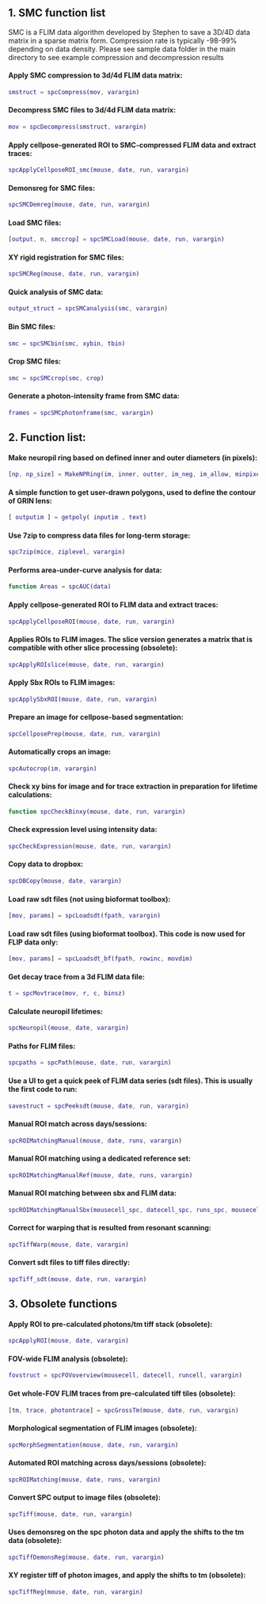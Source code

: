 ## 1. SMC function list
SMC is a FLIM data algorithm developed by Stephen to save a 3D/4D data matrix in a sparse matrix form. Compression rate is typically -98-99% depending on data density. Please see sample data folder in the main directory to see example compression and decompression results

#### Apply SMC compression to 3d/4d FLIM data matrix:
```Matlab
smstruct = spcCompress(mov, varargin)
```

#### Decompress SMC files to 3d/4d FLIM data matrix:
```Matlab
mov = spcDecompress(smstruct, varargin)
```

#### Apply cellpose-generated ROI to SMC-compressed FLIM data and extract traces:
```Matlab
spcApplyCellposeROI_smc(mouse, date, run, varargin)
```

#### Demonsreg for SMC files:
```Matlab
spcSMCDemreg(mouse, date, run, varargin)
```

#### Load SMC files:
```Matlab
[output, n, smccrop] = spcSMCLoad(mouse, date, run, varargin)
```

#### XY rigid registration for SMC files:
```Matlab
spcSMCReg(mouse, date, run, varargin)
```

#### Quick analysis of SMC data:
```Matlab
output_struct = spcSMCanalysis(smc, varargin)
```

#### Bin SMC files:
```Matlab
smc = spcSMCbin(smc, xybin, tbin)
```

#### Crop SMC files:
```Matlab
smc = spcSMCcrop(smc, crop)
```

#### Generate a photon-intensity frame from SMC data:
```Matlab
frames = spcSMCphotonframe(smc, varargin)
```

## 2. Function list:

#### Make neuropil ring based on defined inner and outer diameters (in pixels):
```Matlab
[np, np_size] = MakeNPRing(im, inner, outter, im_neg, im_allow, minpixels)
```

#### A simple function to get user-drawn polygons, used to define the contour of GRIN lens:
```Matlab
[ outputim ] = getpoly( inputim , text)
```

#### Use 7zip to compress data files for long-term storage:
```Matlab
spc7zip(mice, ziplevel, varargin)
```

#### Performs area-under-curve analysis for data:
```Matlab
function Areas = spcAUC(data)
```

#### Apply cellpose-generated ROI to FLIM data and extract traces:
```Matlab
spcApplyCellposeROI(mouse, date, run, varargin)
```

#### Applies ROIs to FLIM images. The slice version generates a matrix that is compatible with other slice processing (obsolete):
```Matlab
spcApplyROIslice(mouse, date, run, varargin)
```

#### Apply Sbx ROIs to FLIM images:
```Matlab
spcApplySbxROI(mouse, date, run, varargin)
```

#### Prepare an image for cellpose-based segmentation:
```Matlab
spcCellposePrep(mouse, date, run, varargin)
```

#### Automatically crops an image:
```Matlab
spcAutocrop(im, varargin)
```

#### Check xy bins for image and for trace extraction in preparation for lifetime calculations:
```Matlab
function spcCheckBinxy(mouse, date, run, varargin)
```

#### Check expression level using intensity data:
```Matlab
spcCheckExpression(mouse, date, run, varargin)
```

#### Copy data to dropbox:
```Matlab
spcDBCopy(mouse, date, varargin)
```

#### Load raw sdt files (not using bioformat toolbox):
```Matlab
[mov, params] = spcLoadsdt(fpath, varargin)
```

#### Load raw sdt files (using bioformat toolbox). This code is now used for FLIP data only:
```Matlab
[mov, params] = spcLoadsdt_bf(fpath, rowinc, movdim)
```

#### Get decay trace from a 3d FLIM data file:
```Matlab
t = spcMovtrace(mov, r, c, binsz)
```

#### Calculate neuropil lifetimes:
```Matlab
spcNeuropil(mouse, date, varargin)
```

#### Paths for FLIM files:
```Matlab
spcpaths = spcPath(mouse, date, run, varargin)
```

#### Use a UI to get a quick peek of FLIM data series (sdt files). This is usually the first code to run:
```Matlab
savestruct = spcPeeksdt(mouse, date, run, varargin)
```

#### Manual ROI match across days/sessions:
```Matlab
spcROIMatchingManual(mouse, date, runs, varargin)
```

#### Manual ROI matching using a dedicated reference set:
```Matlab
spcROIMatchingManualRef(mouse, date, runs, varargin)
```

#### Manual ROI matching between sbx and FLIM data:
```Matlab
spcROIMatchingManualSbx(mousecell_spc, datecell_spc, runs_spc, mousecell_sbx, datecell_sbx, runs_sbx, optotunes_sbx, varargin)
```

#### Correct for warping that is resulted from resonant scanning:
```Matlab
spcTiffWarp(mouse, date, varargin)
```

#### Convert sdt files to tiff files directly:
```Matlab
spcTiff_sdt(mouse, date, run, varargin)
```

## 3. Obsolete functions

#### Apply ROI to pre-calculated photons/tm tiff stack (obsolete):
```Matlab
spcApplyROI(mouse, date, varargin)
```

#### FOV-wide FLIM analysis (obsolete):
```Matlab
fovstruct = spcFOVoverview(mousecell, datecell, runcell, varargin)
```

#### Get whole-FOV FLIM traces from pre-calculated tiff tiles (obsolete):
```Matlab
[tm, trace, photontrace] = spcGrossTm(mouse, date, run, varargin)
```

#### Morphological segmentation of FLIM images (obsolete):
```Matlab
spcMorphSegmentation(mouse, date, run, varargin)
```

#### Automated ROI matching across days/sessions (obsolete):
```Matlab
spcROIMatching(mouse, date, runs, varargin)
```

#### Convert SPC output to image files (obsolete):
```Matlab
spcTiff(mouse, date, run, varargin)
```

#### Uses demonsreg on the spc photon data and apply the shifts to the tm data (obsolete):
```Matlab
spcTiffDemonsReg(mouse, date, run, varargin)
```

#### XY register tiff of photon images, and apply the shifts to tm (obsolete):
```Matlab
spcTiffReg(mouse, date, run, varargin)
```
